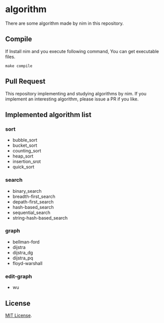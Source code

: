 # algorithm
There are some algorithm made by nim in this repository.

## Compile
If Install nim and you execute following command, You can get executable files.

```
make compile
```

## Pull Request
This repository implementing and studying algorithms by nim.
If you implement an interesting algorithm, please issue a PR if you like.

## Implemented algorithm list

### sort
- bubble_sort
- bucket_sort
- counting_sort
- heap_sort
- insertion_srot
- quick_sort

### search
- binary_search
- breadth-first_search
- depath-first_search
- hash-based_search
- sequential_search
- string-hash-based_search

### graph
- bellman-ford
- dijstra
- dijstra_dg
- dijstra_pq
- floyd-warshall

### edit-graph
- wu

## License
[MIT License](http://opensource.org/licenses/MIT).
